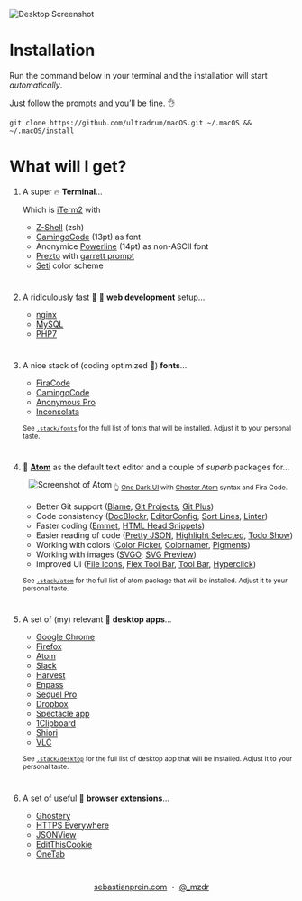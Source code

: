 ![Desktop Screenshot](https://mzdr.github.io/macos/screenshot.jpg)  

# Installation

Run the command below in your terminal and the installation will start *automatically*.

Just follow the prompts and you’ll be fine. 👌

```shell
git clone https://github.com/ultradrum/macOS.git ~/.macOS && ~/.macOS/install
```

# What will I get?

1. A super 🔥 **Terminal**…

    Which is [iTerm2] with

    - [Z-Shell] \(zsh)
    - [CamingoCode] \(13pt) as font
    - Anonymice [Powerline] \(14pt) as non-ASCII font
    - [Prezto] with [garrett prompt]
    - [Seti] color scheme

#  

2. A ridiculously fast 🚓 💨 **web development** setup…

    - [nginx]
    - [MySQL]
    - [PHP7]

#  

3. A nice stack of (coding optimized 👀) **fonts**…

    - [FiraCode]
    - [CamingoCode]
    - [Anonymous Pro]
    - [Inconsolata]

    <sub>See [`.stack/fonts`](.stack/fonts) for the full list of fonts that will be installed. Adjust it to your personal taste.</sub>

#  

4. 💪 **[Atom]** as the default text editor and a couple of *superb* packages for…

    <p align="center">
        <img src="https://mzdr.github.io/macos/atom.jpg" alt="Screenshot of Atom">
        <sub>👆 <a href="https://atom.io/themes/one-dark-ui">One Dark UI</a> with <a href="https://atom.io/themes/chester-atom-syntax">Chester Atom</a> syntax and Fira Code.</sub>
    </p>

    - Better Git support ([Blame], [Git Projects], [Git Plus])
    - Code consistency ([DocBlockr], [EditorConfig], [Sort Lines], [Linter])
    - Faster coding ([Emmet], [HTML Head Snippets])
    - Easier reading of code ([Pretty JSON], [Highlight Selected], [Todo Show])
    - Working with colors ([Color Picker], [Colornamer], [Pigments])
    - Working with images ([SVGO], [SVG Preview])
    - Improved UI ([File Icons], [Flex Tool Bar], [Tool Bar], [Hyperclick])

    <sub>See [`.stack/atom`](.stack/atom) for the full list of atom package that will be installed. Adjust it to your personal taste.</sub>

#  

5. A set of (my) relevant 🍧 **desktop apps**…

    - [Google Chrome]
    - [Firefox]
    - [Atom]
    - [Slack]
    - [Harvest]
    - [Enpass]
    - [Sequel Pro]
    - [Dropbox]
    - [Spectacle app]
    - [1Clipboard]
    - [Shiori]
    - [VLC]

    <sub>See [`.stack/desktop`](.stack/desktop) for the full list of desktop app that will be installed. Adjust it to your personal taste.</sub>

#  

6. A set of useful 🍻 **browser extensions**…

    - [Ghostery]
    - [HTTPS Everywhere]
    - [JSONView]
    - [EditThisCookie]
    - [OneTab]

#  

<p align="center">
    <a href="https://sebastianprein.com/">sebastianprein.com</a> ・
    <a href="https://twitter.com/_mzdr">@_mzdr</a>
</p>

<!-- Terminal -->
[Z-Shell]: http://www.zsh.org/
[iTerm2]: https://github.com/gnachman/iTerm2
[Prezto]: https://github.com/sorin-ionescu/prezto
[garrett prompt]: https://github.com/chauncey-garrett/zsh-prompt-garrett
[Seti]: https://github.com/mbadolato/iTerm2-Color-Schemes/tree/master/schemes
[Powerline]: https://github.com/powerline/fonts

<!-- Desktop apps -->
[Google Chrome]: https://www.google.de/chrome/
[Firefox]: https://www.mozilla.org/de/firefox/
[Atom]: https://atom.io/
[Slack]: https://slack.com/
[Harvest]: https://www.getharvest.com/
[Enpass]: https://www.enpass.io/
[Sequel Pro]: http://www.sequelpro.com/
[Dropbox]: https://www.dropbox.com/downloading
[Spectacle app]: https://www.spectacleapp.com/
[1Clipboard]: http://1clipboard.io/
[FileShuttle]: http://fileshuttle.io/
[Shiori]: https://aki-null.net/shiori/
[VLC]: https://www.videolan.org/vlc/
[Atom]: https://atom.io

<!-- Web development -->
[nginx]: https://nginx.org/
[MySQL]: https://www.mysql.com/
[PHP7]: https://secure.php.net/

<!-- Fonts -->
[FiraCode]: https://github.com/tonsky/FiraCode
[CamingoCode]: http://www.janfromm.de/typefaces/camingomono/camingocode/
[Anonymous Pro]: http://www.marksimonson.com/fonts/view/anonymous-pro
[Inconsolata]: http://levien.com/type/myfonts/inconsolata.html


<!-- Atom packages -->
[Blame]: https://atom.io/packages/blame
[Color Picker]: https://atom.io/packages/color-picker
[Colornamer]: https://atom.io/packages/colornamer
[DocBlockr]: https://atom.io/packages/docblockr
[EditorConfig]: https://atom.io/packages/editorconfig
[Emmet]: https://atom.io/packages/emmet
[File Icons]: https://atom.io/packages/file-icons
[Flex Tool Bar]: https://atom.io/packages/flex-tool-bar
[Git Plus]: https://atom.io/packages/git-plus
[Git Projects]: https://atom.io/packages/git-projects
[Highlight Selected]: https://atom.io/packages/highlight-selected
[HTML Head Snippets]: https://atom.io/packages/html-head-snippets
[Hyperclick]: https://atom.io/packages/hyperclick
[Linter]: https://atom.io/packages/linter
[Pigments]: https://atom.io/packages/pigments
[Pretty JSON]: https://atom.io/packages/pretty-json
[Sort Lines]: https://atom.io/packages/sort-lines
[SVG Preview]: https://atom.io/packages/svg-preview
[SVGO]: https://atom.io/packages/svgo
[Todo Show]: https://atom.io/packages/todo-show
[Tool Bar]: https://atom.io/packages/tool-bar

<!-- Browser extensions -->
[Ghostery]: https://www.ghostery.com/try-us/download-browser-extension/
[HTTPS Everywhere]: https://www.eff.org/de/https-everywhere
[JSONView]: http://jsonview.com/
[EditThisCookie]: http://www.editthiscookie.com/
[OneTab]: https://chrome.google.com/webstore/detail/onetab/chphlpgkkbolifaimnlloiipkdnihall
